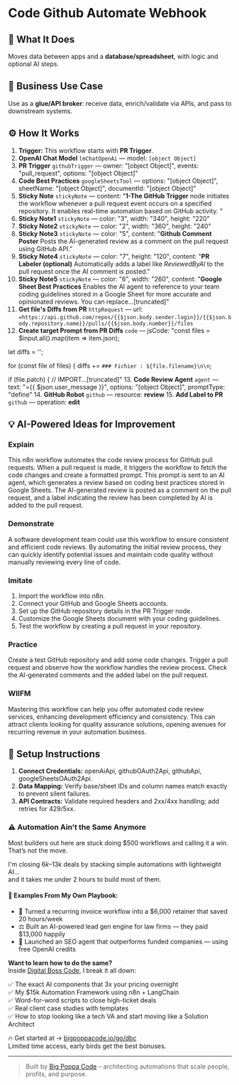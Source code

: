 # Code Github Automate Webhook
  ## 🚀 What It Does
  Moves data between apps and a **database/spreadsheet**, with logic and optional AI steps.
  
  ## 💼 Business Use Case
  Use as a **glue/API broker**: receive data, enrich/validate via APIs, and pass to downstream systems.
  
  ## ⚙️ How It Works
  1. **Trigger:** This workflow starts with **PR Trigger**.
  2. **OpenAI Chat Model** `lmChatOpenAi` — model: `[object Object]`
3. **PR Trigger** `githubTrigger` — owner: "[object Object]", events: "pull_request", options: "[object Object]"
4. **Code Best Practices** `googleSheetsTool` — options: "[object Object]", sheetName: "[object Object]", documentId: "[object Object]"
5. **Sticky Note** `stickyNote` — content: "**1-The GitHub Trigger** node initiates the workflow whenever a pull request event occurs on a specified repository. It enables real-time automation based on GitHub activity.
"
6. **Sticky Note1** `stickyNote` — color: "3", width: "340", height: "220"
7. **Sticky Note2** `stickyNote` — color: "2", width: "360", height: "240"
8. **Sticky Note3** `stickyNote` — color: "5", content: "**Github Comment Poster**
Posts the AI-generated review as a comment on the pull request using GitHub API."
9. **Sticky Note4** `stickyNote` — color: "7", height: "120", content: "**PR Labeler (optional)**
Automatically adds a label like *ReviewedByAI* to the pull request once the AI comment is posted."
10. **Sticky Note5** `stickyNote` — color: "6", width: "260", content: "**Google Sheet Best Practices**
Enables the AI agent to reference to your team coding guidelines stored in a Google Sheet for more accurate and opinionated reviews.
You can replace…[truncated]"
11. **Get file's Diffs from PR** `httpRequest` — url: `=https://api.github.com/repos/{{$json.body.sender.login}}/{{$json.body.repository.name}}/pulls/{{$json.body.number}}/files`
12. **Create target Prompt from PR Diffs** `code` — jsCode: "const files = $input.all().map(item => item.json);

let diffs = '';

for (const file of files) {
  diffs += `### Fichier : ${file.filename}\n\n`;

  if (file.patch) {
    // IMPORT…[truncated]"
13. **Code Review Agent** `agent` — text: "={{ $json.user_message }}", options: "[object Object]", promptType: "define"
14. **GitHub Robot** `github` — resource: **review**
15. **Add Label to PR** `github` — operation: **edit**
  
  ## 💡 AI-Powered Ideas for Improvement
  ### Explain
This n8n workflow automates the code review process for GitHub pull requests. When a pull request is made, it triggers the workflow to fetch the code changes and create a formatted prompt. This prompt is sent to an AI agent, which generates a review based on coding best practices stored in Google Sheets. The AI-generated review is posted as a comment on the pull request, and a label indicating the review has been completed by AI is added to the pull request.

### Demonstrate
A software development team could use this workflow to ensure consistent and efficient code reviews. By automating the initial review process, they can quickly identify potential issues and maintain code quality without manually reviewing every line of code.

### Imitate
1. Import the workflow into n8n.
2. Connect your GitHub and Google Sheets accounts.
3. Set up the GitHub repository details in the PR Trigger node.
4. Customize the Google Sheets document with your coding guidelines.
5. Test the workflow by creating a pull request in your repository.

### Practice
Create a test GitHub repository and add some code changes. Trigger a pull request and observe how the workflow handles the review process. Check the AI-generated comments and the added label on the pull request.

### WIIFM
Mastering this workflow can help you offer automated code review services, enhancing development efficiency and consistency. This can attract clients looking for quality assurance solutions, opening avenues for recurring revenue in your automation business.
  
  ## 🔧 Setup Instructions
  1. **Connect Credentials:** openAiApi, githubOAuth2Api, githubApi, googleSheetsOAuth2Api.
2. **Data Mapping:** Verify base/sheet IDs and column names match exactly to prevent silent failures.
3. **API Contracts:** Validate required headers and 2xx/4xx handling; add retries for 429/5xx.
  
### ⚠️ Automation Ain’t the Same Anymore

Most builders out here are stuck doing $500 workflows and calling it a win.  
That’s not the move.  

I'm closing $6k–$13k deals by stacking simple automations with lightweight AI...  
and it takes me under 2 hours to build most of them.

#### 🧠 Examples From My Own Playbook:
- 🔁 Turned a recurring invoice workflow into a $6,000 retainer that saved 20 hours/week  
- ⚖️ Built an AI-powered lead gen engine for law firms — they paid $13,000 happily  
- 🚀 Launched an SEO agent that outperforms funded companies — using free OpenAI credits  

**Want to learn how to do the same?**  
Inside [Digital Boss Code](https://bigpoppacode.io/go/dbc), I break it all down:

✅ The exact AI components that 3x your pricing overnight  
✅ My $15k Automation Framework using n8n + LangChain  
✅ Word-for-word scripts to close high-ticket deals  
✅ Real client case studies with templates  
✅ How to stop looking like a tech VA and start moving like a Solution Architect  

🔥 Get started at → [bigpoppacode.io/go/dbc](https://bigpoppacode.io/go/dbc)  
Limited time access, early birds get the best bonuses.

---
> Built by [Big Poppa Code](https://bigpoppacode.io) – architecting automations that scale people, profits, and purpose.
  